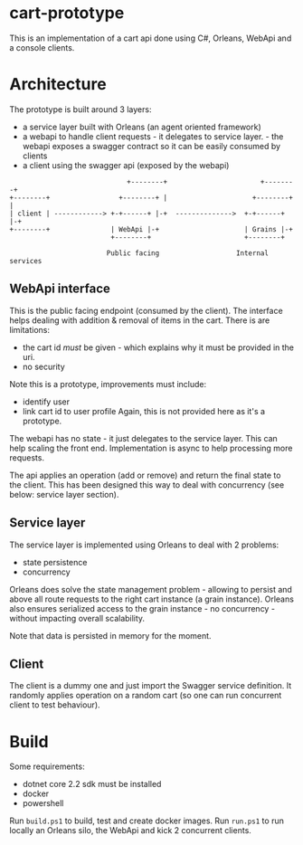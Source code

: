 # cart-prototype
This is an implementation of a cart api done using C#, Orleans, WebApi and a console clients.

# Architecture
The prototype is built around 3 layers:
* a service layer built with Orleans (an agent oriented framework)
* a webapi to handle client requests - it delegates to service layer. - the webapi exposes a swagger contract so it can be easily consumed by clients
* a client using the swagger api (exposed by the webapi) 

````                     
                             +--------+                       +--------+           
+--------+                 +--------+ |                     +--------+ | 
| client | ------------> +-+------+ |-+  -------------->  +-+------+ |-+
+--------+               | WebApi |-+                     | Grains |-+               
                         +--------+                       +--------+      
        
                        Public facing                   Internal services
````

## WebApi interface
This is the public facing endpoint (consumed by the client). The interface helps dealing with addition & removal of items in the cart.
There is are limitations: 
* the cart id *must* be given - which explains why it must be provided in the uri.
* no security

Note this is a prototype, improvements must include:
* identify user
* link cart id to user profile
Again, this is not provided here as it's a prototype.

The webapi has no state - it just delegates to the service layer. This can help scaling the front end. Implementation is async to help processing more requests.

The api applies an operation (add or remove) and return the final state to the client. This has been designed this way to deal with concurrency (see below: service layer section).

## Service layer
The service layer is implemented using Orleans to deal with 2 problems:
- state persistence
- concurrency

Orleans does solve the state management problem - allowing to persist and above all route requests to the right cart instance (a grain instance).
Orleans also ensures serialized access to the grain instance - no concurrency - without impacting overall scalability.

Note that data is persisted in memory for the moment.

## Client
The client is a dummy one and just import the Swagger service definition. It randomly applies operation on a random cart (so one can run concurrent client to test behaviour).

# Build
Some requirements:
* dotnet core 2.2 sdk must be installed
* docker
* powershell

Run `build.ps1` to build, test and create docker images.
Run `run.ps1` to run locally an Orleans silo, the WebApi and kick 2 concurrent clients.
